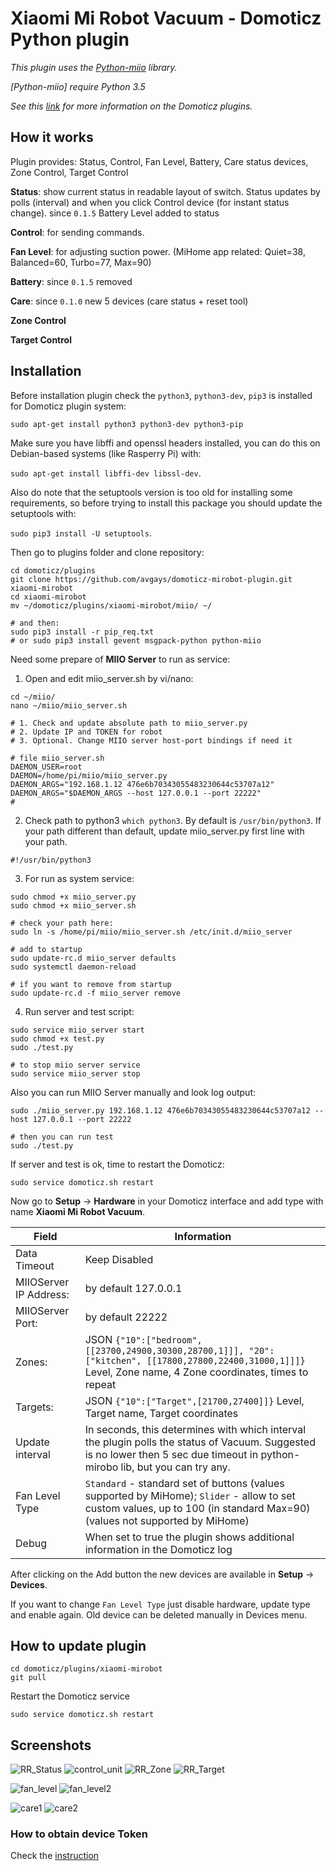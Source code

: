 
# Xiaomi Mi Robot Vacuum - Domoticz Python plugin

*This plugin uses the [Python-miio](https://github.com/rytilahti/python-miio) library.*

*[Python-miio] require Python 3.5*

*See this [link](https://www.domoticz.com/wiki/Using_Python_plugins) for more information on the Domoticz plugins.*

## How it works

Plugin provides: Status, Control, Fan Level, Battery, Care status devices, Zone Control, Target Control

**Status**: show current status in readable layout of switch. Status updates by polls 
(interval) and when you click Control device (for instant status change). since ```0.1.5``` Battery Level added to status

**Control**: for sending commands.

**Fan Level**: for adjusting suction power. (MiHome app related: Quiet=38, Balanced=60, Turbo=77, Max=90)

**Battery**: since ```0.1.5``` removed

**Care**: since ```0.1.0``` new 5 devices (care status + reset tool)

**Zone Control**

**Target Control** 

## Installation

Before installation plugin check the `python3`, `python3-dev`, `pip3` is installed for Domoticz plugin system:

```sudo apt-get install python3 python3-dev python3-pip```

Make sure you have libffi and openssl headers installed, you can do this on Debian-based systems (like Rasperry Pi) with:

```sudo apt-get install libffi-dev libssl-dev```.

Also do note that the setuptools version is too old for installing some requirements, so before trying to install this package you should update the setuptools with:

```sudo pip3 install -U setuptools```.


Then go to plugins folder and clone repository:
```
cd domoticz/plugins
git clone https://github.com/avgays/domoticz-mirobot-plugin.git xiaomi-mirobot
cd xiaomi-mirobot
mv ~/domoticz/plugins/xiaomi-mirobot/miio/ ~/

# and then:
sudo pip3 install -r pip_req.txt 
# or sudo pip3 install gevent msgpack-python python-miio
```

Need some prepare of **MIIO Server** to run as service:
1. Open and edit miio_server.sh by vi/nano:
```
cd ~/miio/
nano ~/miio/miio_server.sh

# 1. Check and update absolute path to miio_server.py
# 2. Update IP and TOKEN for robot
# 3. Optional. Change MIIO server host-port bindings if need it

# file miio_server.sh
DAEMON_USER=root
DAEMON=/home/pi/miio/miio_server.py
DAEMON_ARGS="192.168.1.12 476e6b70343055483230644c53707a12"
DAEMON_ARGS="$DAEMON_ARGS --host 127.0.0.1 --port 22222"
#
```

2. Check path to python3 ```which python3```. By default is ```/usr/bin/python3```. 
If your path different than default, update miio_server.py first line with your path.
```
#!/usr/bin/python3
```

3. For run as system service:
```
sudo chmod +x miio_server.py
sudo chmod +x miio_server.sh

# check your path here:
sudo ln -s /home/pi/miio/miio_server.sh /etc/init.d/miio_server

# add to startup
sudo update-rc.d miio_server defaults
sudo systemctl daemon-reload

# if you want to remove from startup
sudo update-rc.d -f miio_server remove
```

4. Run server and test script:
```
sudo service miio_server start
sudo chmod +x test.py
sudo ./test.py

# to stop miio server service
sudo service miio_server stop
```

Also you can run MIIO Server manually and look log output:
```
sudo ./miio_server.py 192.168.1.12 476e6b70343055483230644c53707a12 --host 127.0.0.1 --port 22222

# then you can run test
sudo ./test.py
```

If server and test is ok, time to restart the Domoticz:
```
sudo service domoticz.sh restart
```

Now go to **Setup** -> **Hardware** in your Domoticz interface and add type with name **Xiaomi Mi Robot Vacuum**.

| Field | Information|
| ----- | ---------- |
| Data Timeout | Keep Disabled |
| MIIOServer IP Address: | by default 127.0.0.1 |
| MIIOServer Port: | by default 22222 |
| Zones: | JSON ```{"10":["bedroom",[[23700,24900,30300,28700,1]]], "20":["kitchen", [[17800,27800,22400,31000,1]]]}``` Level, Zone name, 4 Zone coordinates, times to repeat  |
| Targets: | JSON ```{"10":["Target",[21700,27400]]}``` Level, Target name, Target coordinates  |
| Update interval | In seconds, this determines with which interval the plugin polls the status of Vacuum. Suggested is no lower then 5 sec due timeout in python-mirobo lib, but you can try any.  |
| Fan Level Type | ```Standard``` - standard set of buttons (values supported by MiHome); ```Slider``` - allow to set custom values, up to 100 (in standard Max=90) (values not supported by MiHome) |
| Debug | When set to true the plugin shows additional information in the Domoticz log |

After clicking on the Add button the new devices are available in **Setup** -> **Devices**.

If you want to change ```Fan Level Type``` just disable hardware, update type and enable again. Old device can be deleted manually in Devices menu.

## How to update plugin

```
cd domoticz/plugins/xiaomi-mirobot
git pull
```

Restart the Domoticz service
```
sudo service domoticz.sh restart
```

## Screenshots


![RR_Status](https://user-images.githubusercontent.com/25368137/54459874-f98e2200-4778-11e9-8d3f-ad9770937111.jpg)
![control_unit](https://user-images.githubusercontent.com/93999/29568435-13645e10-8759-11e7-92d8-5fe130912c78.png)
![RR_Zone](https://user-images.githubusercontent.com/25368137/54459902-1165a600-4779-11e9-88d2-675f60848e22.jpg)
![RR_Target](https://user-images.githubusercontent.com/25368137/54459912-1a567780-4779-11e9-9e1d-c41657def6ca.jpg)

![fan_level](https://user-images.githubusercontent.com/93999/29668575-6906ea22-88e9-11e7-8508-8f0ff48e2f78.png)
![fan_level2](https://user-images.githubusercontent.com/93999/29713051-86cd023c-89a5-11e7-83cc-5953b8cbbfa5.png)

![care1](https://user-images.githubusercontent.com/93999/32418537-08d3c918-c27d-11e7-89e9-10daf79bcdb4.png)
![care2](https://user-images.githubusercontent.com/93999/32418538-08ef7e10-c27d-11e7-9ff8-8dfff1c20377.png)




### How to obtain device Token

Check the [instruction](https://github.com/rytilahti/python-miio#finding-the-token)
